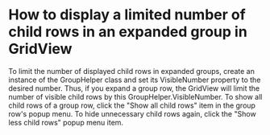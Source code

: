 # How to display a limited number of child rows in an expanded group in GridView


<p>To limit the number of displayed child rows in expanded groups, create an instance of the GroupHelper class and set its VisibleNumber property to the desired number. Thus, if you expand a group row, the GridView will limit the number of visible child rows by this GroupHelper.VisibleNumber. To show all child rows of a group row, click the "Show all child rows" item in the group row's popup menu. To hide unnecessary child rows again, click the "Show less child rows" popup menu item.</p>

<br/>


